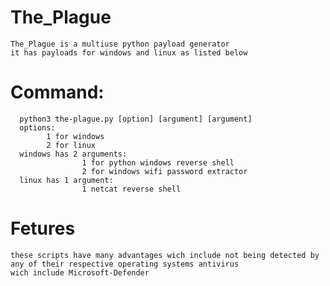 # The_Plague
    The_Plague is a multiuse python payload generator
    it has payloads for windows and linux as listed below
# Command:
      python3 the-plague.py [option] [argument] [argument]
      options:
            1 for windows
            2 for linux
      windows has 2 arguments:
                    1 for python windows reverse shell
                    2 for windows wifi password extractor
      linux has 1 argument:
                    1 netcat reverse shell

# Fetures
    these scripts have many advantages wich include not being detected by any of their respective operating systems antivirus
    wich include Microsoft-Defender
